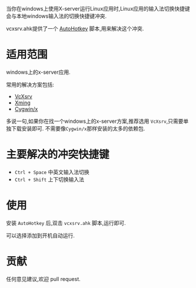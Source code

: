 
当你在windows上使用X-server运行Linux应用时,Linux应用的输入法切换快捷键会与本地windows输入法的切换快捷键冲突.

vcxsrv.ahk提供了一个 [AutoHotkey](https://www.autohotkey.com/ ) 脚本,用来解决这个冲突.


适用范围
========

windows上的x-server应用.

常用的解决方案包括:

- [VcXsrv](https://sourceforge.net/projects/vcxsrv/ ) 
- [Xming](https://xming.en.softonic.com/ ) 
- [Cygwin/x](https://x.cygwin.com/ ) 


多说一句,如果你在找一个windows上的x-server方案,推荐选用 `VcXsrv`,只需要单独下载安装即可.
不需要像`Cygwin/x`那样安装的太多的依赖包.


主要解决的冲突快捷键
====================

- `Ctrl + Space`  中英文输入法切换
- `Ctrl + Shift`  上下切换输入法


使用
====

安装 `AutoHotkey` 后,双击 `vcxsrv.ahk` 脚本,运行即可.

可以选择添加到开机自动运行.


贡献
====

任何意见建议,欢迎 pull request.


